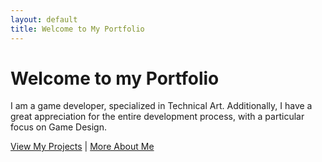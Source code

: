 ```yaml
---
layout: default
title: Welcome to My Portfolio
---
```

<div class="hero">
    <h1>Welcome to my Portfolio</h1>
    <p>I am a game developer, specialized in Technical Art. Additionally, I have a great appreciation for the entire development process, with a particular focus on Game Design.</p>
    <a href="/projects/" class="btn">View My Projects</a> | 
    <a href="/about/" class="btn">More About Me</a>
</div>